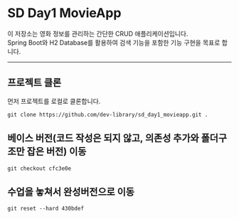 # SD Day1 MovieApp

이 저장소는 영화 정보를 관리하는 간단한 CRUD 애플리케이션입니다.  
Spring Boot와 H2 Database를 활용하여 검색 기능을 포함한 기능 구현을 목표로 합니다.

---

## 프로젝트 클론

먼저 프로젝트를 로컬로 클론합니다.

```
git clone https://github.com/dev-library/sd_day1_movieapp.git .
```

## 베이스 버전(코드 작성은 되지 않고, 의존성 추가와 폴더구조만 잡은 버전) 이동

```
git checkout cfc3e0e
```

## 수업을 놓쳐서 완성버전으로 이동

```
git reset --hard 430bdef
```
